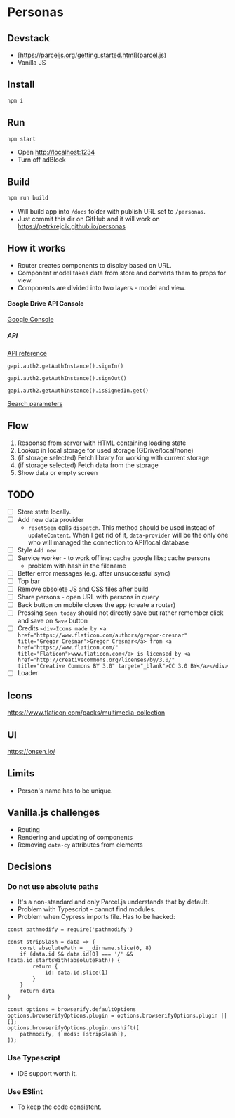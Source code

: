 # Personas

## Devstack
- [https://parceljs.org/getting_started.html](parcel.js)
- Vanilla JS

## Install
```sh
npm i
```

## Run
```sh
npm start
```

- Open [http://localhost:1234]()
- Turn off adBlock

## Build
```sh
npm run build
```
- Will build app into `/docs` folder with publish URL set to `/personas`.
- Just commit this dir on GitHub and it will work on https://petrkrejcik.github.io/personas

## How it works
- Router creates components to display based on URL.
- Component model takes data from store and converts them to props for view.
- Components are divided into two layers - model and view.

#### Google Drive API Console
[Google Console](https://console.developers.google.com/apis/credentials?project=personas-220021&folder&organizationId)

##### API
[API reference](https://developers.google.com/drive/api/v2/reference)

`gapi.auth2.getAuthInstance().signIn()`

`gapi.auth2.getAuthInstance().signOut()`

`gapi.auth2.getAuthInstance().isSignedIn.get()`

[Search parameters](https://developers.google.com/drive/api/v3/search-parameters)

## Flow
1. Response from server with HTML containing loading state
1. Lookup in local storage for used storage (GDrive/local/none)
1. (if storage selected) Fetch library for working with current storage
1. (if storage selected) Fetch data from the storage
1. Show data or empty screen

## TODO
- [ ] Store state locally.
- [ ] Add new data provider
  - `resetSeen` calls `dispatch`. This method should be used instead of `updateContent`. When I get rid of it, `data-provider` will be the only one
  who will managed the connection to API/local database
- [ ] Style `Add new`
- [ ] Service worker - to work offline: cache google libs; cache persons
  - problem with hash in the filename
- [ ] Better error messages (e.g. after unsuccessful sync)
- [ ] Top bar
- [ ] Remove obsolete JS and CSS files after build
- [ ] Share persons - open URL with persons in query
- [ ] Back button on mobile closes the app (create a router)
- [ ] Pressing `Seen today` should not directly save but rather remember click and save on `Save` button
- [ ] Credits
	`<div>Icons made by <a href="https://www.flaticon.com/authors/gregor-cresnar" title="Gregor Cresnar">Gregor Cresnar</a> from <a href="https://www.flaticon.com/" 			    title="Flaticon">www.flaticon.com</a> is licensed by <a href="http://creativecommons.org/licenses/by/3.0/" 			    title="Creative Commons BY 3.0" target="_blank">CC 3.0 BY</a></div>`
- [ ] Loader

## Icons
https://www.flaticon.com/packs/multimedia-collection

## UI
https://onsen.io/

## Limits
- Person's name has to be unique.

## Vanilla.js challenges
- Routing
- Rendering and updating of components
- Removing `data-cy` attributes from elements

## Decisions
### Do not use absolute paths
- It's a non-standard and only Parcel.js understands that by default. 
- Problem with Typescript - cannot find modules.
- Problem when Cypress imports file. Has to be hacked:
```
const pathmodify = require('pathmodify')

const stripSlash = data => {
	const absolutePath = __dirname.slice(0, 8)
	if (data.id && data.id[0] === '/' && !data.id.startsWith(absolutePath)) {
		return {
			id: data.id.slice(1)
		}
	}
	return data
}

const options = browserify.defaultOptions
options.browserifyOptions.plugin = options.browserifyOptions.plugin || [];
options.browserifyOptions.plugin.unshift([
	pathmodify, { mods: [stripSlash]},
]);
```

### Use Typescript
- IDE support worth it.

### Use ESlint
- To keep the code consistent.
